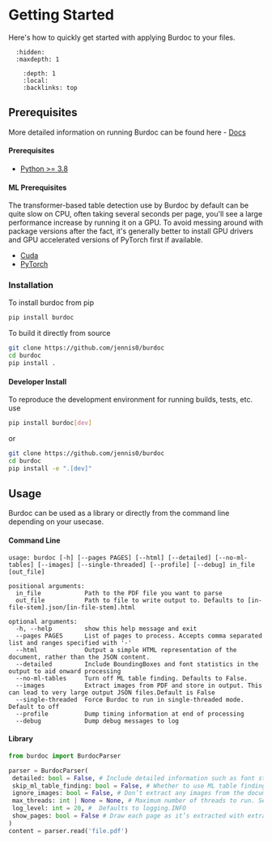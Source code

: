# Getting Started

Here's how to quickly get started with applying Burdoc to your files.

```{toctree}
  :hidden:
  :maxdepth: 1
```

```{contents}
    :depth: 1
    :local:
    :backlinks: top

```

## Prerequisites

More detailed information on running Burdoc can be found here - [Docs](http://burdoc.readthedocs.io/)

#### Prerequisites

* [Python >= 3.8](https://www.python.org/downloads/)

#### ML Prerequisites
The transformer-based table detection use by Burdoc by default can be quite slow on CPU, often taking several seconds per page, you'll see a large performance increase by running it on a GPU. To avoid messing around with package versions after the fact, it's generally better to install GPU drivers and GPU accelerated versions of PyTorch first if available.

* [Cuda](https://developer.nvidia.com/cuda-downloads)
* [PyTorch](https://pytorch.org/get-started/locally/)

### Installation
To install burdoc from pip
```bash
pip install burdoc
```
To build it directly from source
```bash
git clone https://github.com/jennis0/burdoc
cd burdoc
pip install .
```

#### Developer Install
To reproduce the development environment for running builds, tests, etc. use
```bash
pip install burdoc[dev]
```
or 
```bash
git clone https://github.com/jennis0/burdoc
cd burdoc
pip install -e ".[dev]"
```

## Usage
Burdoc can be used as a library or directly from the command line depending on your usecase.

#### Command Line
```
usage: burdoc [-h] [--pages PAGES] [--html] [--detailed] [--no-ml-tables] [--images] [--single-threaded] [--profile] [--debug] in_file [out_file]

positional arguments:
  in_file            Path to the PDF file you want to parse
  out_file           Path to file to write output to. Defaults to [in-file-stem].json/[in-file-stem].html

optional arguments:
  -h, --help         show this help message and exit
  --pages PAGES      List of pages to process. Accepts comma separated list and ranges specified with '-'
  --html             Output a simple HTML representation of the document, rather than the JSON content.
  --detailed         Include BoundingBoxes and font statistics in the output to aid onward processing
  --no-ml-tables     Turn off ML table finding. Defaults to False.
  --images           Extract images from PDF and store in output. This can lead to very large output JSON files.Default is False
  --single-threaded  Force Burdoc to run in single-threaded mode. Default to off
  --profile          Dump timing information at end of processing
  --debug            Dump debug messages to log
```
#### Library

```python
from burdoc import BurdocParser

parser = BurdocParser(
 detailed: bool = False, # Include detailed information such as font statistics and bounding boxes in the output
 skip_ml_table_finding: bool = False, # Whether to use ML table finding algorithms
 ignore_images: bool = False, # Don’t extract any images from the document. Much faster but prone to errors if images used as layout elements 
 max_threads: int | None = None, # Maximum number of threads to run. Set to None to use default system limits or 1 to force single-threaded mode. Defaults to None 
 log_level: int = 20, #  Defaults to logging.INFO 
 show_pages: bool = False # Draw each page as it’s extracted with extraction information laid on top. Primarily for debugging. Defaults to False.
)
content = parser.read('file.pdf')

```